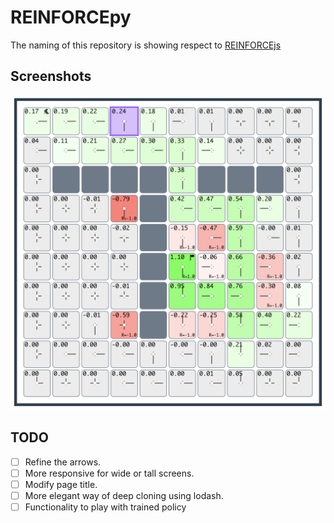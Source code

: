 # REINFORCEpy

The naming of this repository is showing respect to [REINFORCEjs](https://github.com/karpathy/reinforcejs)

## Screenshots

![](./figure/grid_world_q_learning.png)

## TODO

- [ ] Refine the arrows.
- [ ] More responsive for wide or tall screens.
- [ ] Modify page title.
- [ ] More elegant way of deep cloning using lodash.
- [ ] Functionality to play with trained policy
